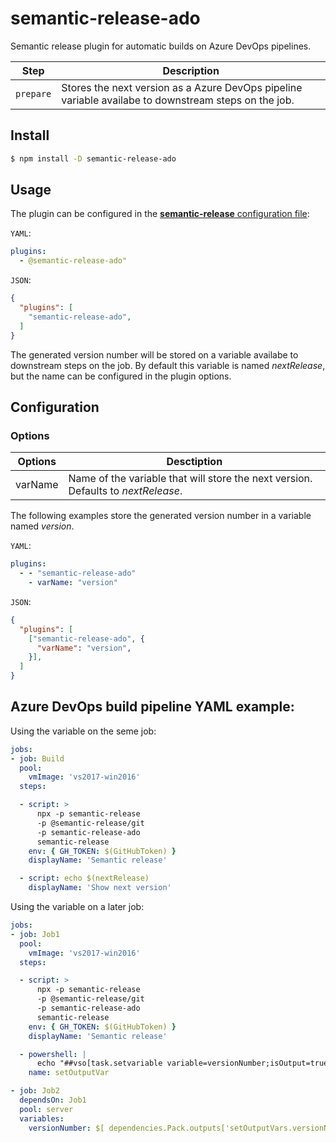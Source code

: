 # semantic-release-ado
Semantic release plugin for automatic builds on Azure DevOps pipelines.

| Step      | Description |
|-----------|-------------|
| `prepare` | Stores the next version as a Azure DevOps pipeline variable availabe to downstream steps on the job. |

## Install

```bash
$ npm install -D semantic-release-ado
```

## Usage

The plugin can be configured in the [**semantic-release** configuration file](https://github.com/semantic-release/semantic-release/blob/master/docs/usage/configuration.md#configuration):

`YAML`:
```yaml
plugins:
  - @semantic-release-ado"
```

`JSON`:
```json
{
  "plugins": [
    "semantic-release-ado",
  ]
}
```

The generated version number will be stored on a variable availabe to downstream steps on the job.
By default this variable is named *nextRelease*, but the name can be configured in the plugin options.

## Configuration

### Options

| **Options** | **Desctiption**                                       |
|-------------|-------------------------------------------------------|
| varName     | Name of the variable that will store the next version. Defaults to *nextRelease*. |

The following examples store the generated version number in a variable named *version*.

`YAML`:
```yaml
plugins:
  - - "semantic-release-ado"
    - varName: "version"
```

`JSON`:
```json
{
  "plugins": [
    ["semantic-release-ado", {
      "varName": "version",
    }],
  ]
}
```

## Azure DevOps build pipeline YAML example:

Using the variable on the seme job:
```yaml
jobs:
- job: Build
  pool:
    vmImage: 'vs2017-win2016'
  steps:

  - script: >
      npx -p semantic-release
      -p @semantic-release/git
      -p semantic-release-ado
      semantic-release
    env: { GH_TOKEN: $(GitHubToken) }
    displayName: 'Semantic release'

  - script: echo $(nextRelease)
    displayName: 'Show next version'
```

Using the variable on a later job:
```yaml
jobs:
- job: Job1
  pool:
    vmImage: 'vs2017-win2016'
  steps:

  - script: >
      npx -p semantic-release
      -p @semantic-release/git
      -p semantic-release-ado
      semantic-release
    env: { GH_TOKEN: $(GitHubToken) }
    displayName: 'Semantic release'

  - powershell: |
      echo "##vso[task.setvariable variable=versionNumber;isOutput=true]$(nextRelease)"
    name: setOutputVar

- job: Job2
  dependsOn: Job1
  pool: server
  variables:
    versionNumber: $[ dependencies.Pack.outputs['setOutputVars.versionNumber'] ]
```
